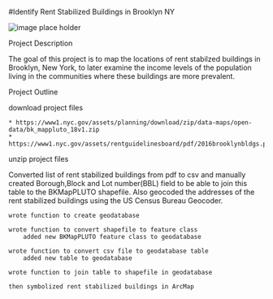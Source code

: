 #Identify Rent Stabilized Buildings in Brooklyn NY

![image place holder](https://youtu.be/S5q3iTrgjsA)

Project Description

The goal of this project is to map the locations of rent stabilzed buildings in Brooklyn, New York, to later examine the income levels of the population living in the communities where these buildings are more prevalent.

Project Outline

download project files

    * https://www1.nyc.gov/assets/planning/download/zip/data-maps/open-data/bk_mappluto_18v1.zip
    * https://www1.nyc.gov/assets/rentguidelinesboard/pdf/2016brooklynbldgs.pdf
    
unzip project files

Converted list of rent stabilized buildings from pdf to csv and manually created Borough,Block and Lot number(BBL) field
to be able to join this table to the BKMapPLUTO shapefile. Also geocoded the addresses of the rent stabilized buildings using the
US Census Bureau Geocoder. 


    wrote function to create geodatabase
    
    wrote function to convert shapefile to feature class
        added new BKMapPLUTO feature class to geodatabase 
                     
    wrote function to convert csv file to geodatabase table
        added new table to geodatabase    
         
    wrote function to join table to shapefile in geodatabase
    
    then symbolized rent stabilized buildings in ArcMap
    



